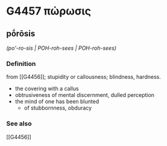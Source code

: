 # G4457 πώρωσις

## pṓrōsis

_(po'-ro-sis | POH-roh-sees | POH-roh-sees)_

### Definition

from [[G4456]]; stupidity or callousness; blindness, hardness.

- the covering with a callus
- obtrusiveness of mental discernment, dulled perception
- the mind of one has been blunted
  - of stubbornness, obduracy

### See also

[[G4456]]

